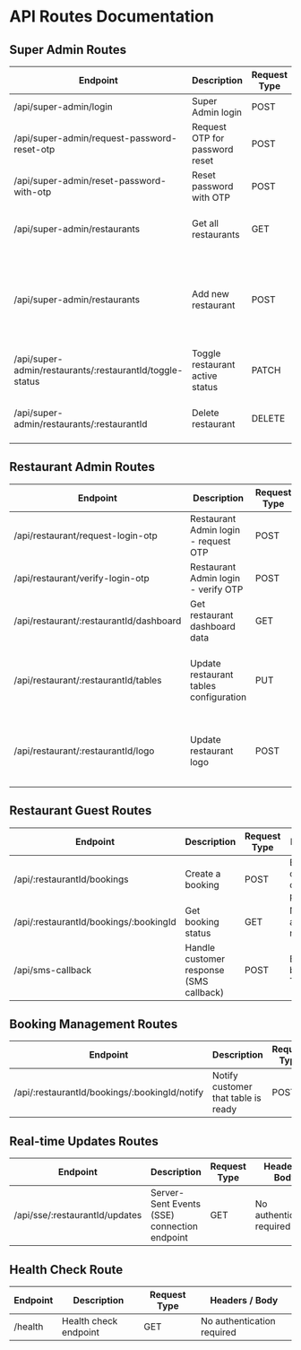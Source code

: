 # API Routes Documentation

## Super Admin Routes

| Endpoint                                      | Description                                  | Request Type | Headers / Body                                                                                   |
|-----------------------------------------------|----------------------------------------------|--------------|------------------------------------------------------------------------------------------------|
| /api/super-admin/login                         | Super Admin login                            | POST         | Body: { email, password }                                                                       |
| /api/super-admin/request-password-reset-otp   | Request OTP for password reset               | POST         | Body: { email }                                                                                 |
| /api/super-admin/reset-password-with-otp      | Reset password with OTP                       | POST         | Body: { email, otp, newPassword }                                                              |
| /api/super-admin/restaurants                   | Get all restaurants                          | GET          | Header: Authorization (Bearer token) required                                                 |
| /api/super-admin/restaurants                   | Add new restaurant                           | POST         | Header: Authorization (Bearer token) required, Body: { name, city, email, phone, businessNumber } |
| /api/super-admin/restaurants/:restaurantId/toggle-status | Toggle restaurant active status              | PATCH        | Header: Authorization (Bearer token) required                                                 |
| /api/super-admin/restaurants/:restaurantId    | Delete restaurant                            | DELETE       | Header: Authorization (Bearer token) required                                                 |

## Restaurant Admin Routes

| Endpoint                                      | Description                                  | Request Type | Headers / Body                                                                                   |
|-----------------------------------------------|----------------------------------------------|--------------|------------------------------------------------------------------------------------------------|
| /api/restaurant/request-login-otp              | Restaurant Admin login - request OTP         | POST         | Body: { restaurantId, phone }                                                                  |
| /api/restaurant/verify-login-otp               | Restaurant Admin login - verify OTP          | POST         | Body: { restaurantId, phone, otp }                                                             |
| /api/restaurant/:restaurantId/dashboard         | Get restaurant dashboard data                 | GET          | Body: { restaurantId, sessionToken }                                                           |
| /api/restaurant/:restaurantId/tables            | Update restaurant tables configuration        | PUT          | Body: { restaurantId, sessionToken, tables: [{ capacity, quantity }] }                          |
| /api/restaurant/:restaurantId/logo              | Update restaurant logo                        | POST         | Body: { restaurantId, sessionToken }, Multipart form-data: logo image                           |

## Restaurant Guest Routes

| Endpoint                                      | Description                                  | Request Type | Headers / Body                                                                                   |
|-----------------------------------------------|----------------------------------------------|--------------|------------------------------------------------------------------------------------------------|
| /api/:restaurantId/bookings                     | Create a booking                             | POST         | Body: { customerName, customerPhone, partySize }                                              |
| /api/:restaurantId/bookings/:bookingId          | Get booking status                           | GET          | No authentication required                                                                   |
| /api/sms-callback                               | Handle customer response (SMS callback)     | POST         | Body: { from, body } (from Twilio)                                                             |

## Booking Management Routes

| Endpoint                                      | Description                                  | Request Type | Headers / Body                                                                                   |
|-----------------------------------------------|----------------------------------------------|--------------|------------------------------------------------------------------------------------------------|
| /api/:restaurantId/bookings/:bookingId/notify   | Notify customer that table is ready          | POST         | Body: { restaurantId, sessionToken }                                                           |

## Real-time Updates Routes

| Endpoint                                      | Description                                  | Request Type | Headers / Body                                                                                   |
|-----------------------------------------------|----------------------------------------------|--------------|------------------------------------------------------------------------------------------------|
| /api/sse/:restaurantId/updates                 | Server-Sent Events (SSE) connection endpoint | GET          | No authentication required                                                                   |

## Health Check Route

| Endpoint                                      | Description                                  | Request Type | Headers / Body                                                                                   |
|-----------------------------------------------|----------------------------------------------|--------------|------------------------------------------------------------------------------------------------|
| /health                                       | Health check endpoint                        | GET          | No authentication required                                                                   |

